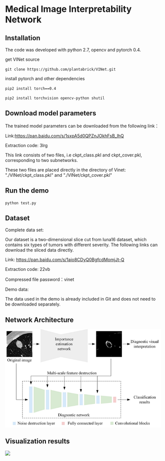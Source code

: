 # Medical Image Interpretability Network

## Installation

The code was developed with python 2.7, opencv and pytorch 0.4.

get VINet source

`git clone https://github.com/plantabrick/VINet.git`

install pytorch and other dependencies

`pip2 install torch==0.4`

`pip2 install torchvision opencv-python shutil`

## Download model parameters

The trained model parameters can be downloaded from the following link：

Link:https://pan.baidu.com/s/1sxpA5d0QPZnJOkhFsB_lhQ 

Extraction code: 3lrg 

This link consists of two files, i.e ckpt_class.pkl and ckpt_cover.pkl, corresponding to two subnetworks.

These two files are placed directly in the directory of Vinet: "./VINet/ckpt_class.pkl" and "./VINet/ckpt_cover.pkl"

## Run the demo

`python test.py`


## Dataset

Complete data set:

Our dataset is a two-dimensional slice cut from luna16 dataset, which contains six types of tumors with different severity.
The following links can download the sliced data directly.

Link: https://pan.baidu.com/s/1aio8CDyQ0BgfcdMomjJt-Q 

Extraction code: 22vb

Compressed file password：vinet

Demo data:

The data used in the demo is already included in Git and does not need to be downloaded separately.


## Network Architecture

![](https://github.com/plantabrick/VINet/blob/master/overall.png)

## Visualization results

![](https://raw.githubusercontent.com/plantabrick/VINet/master/visualization.png)

